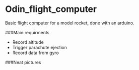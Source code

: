 # Odin_flight_computer
Basic flight computer for a model rocket, done with an arduino.

###Main requirments
- Record altitude
- Trigger parachute ejection
- Record data from gyro

###Neat pictures
